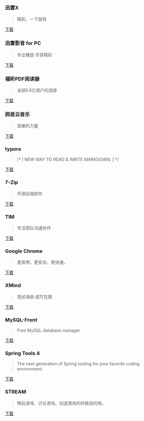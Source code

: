 ### 迅雷X

> 精彩，一下就有

[下载][xunlei]



### 迅雷影音 for PC

> 专业播放 尽享精彩

[下载][xunleivideo]



### 福昕PDF阅读器

> 全球5.6亿用户的选择

[下载][pdf]



### 网易云音乐

> 音樂的力量

[下载][music]



### typora

> /* | NEW WAY TO READ & WRITE MARKDOWN. |  */

[下载][typora]



### 7-Zip

> 开源压缩软件

[下载][7zip]



### TIM

> 专注团队沟通协作

[下载][tim]



### Google Chrome

> 更易用、更安全、更快速。

[下载][chrome]



### XMind

> 思如涌泉·成竹在图

[下载][xmind]



### MySQL-Front

> Free MySQL database manager

[下载][mysql]



### Spring Tools 4

> The next generation of Spring tooling for your favorite coding environment.

[下载][sts]



### STREAM

> 畅玩游戏、讨论游戏、创造游戏的终极目的地。

[下载][stream]





[xunlei]:https://www.xunlei.com/
[xunleivideo]:http://video.xunlei.com/pc.html
[pdf]:https://www.foxitsoftware.cn/
[music]:https://music.163.com/#/download
[typora]:https://typora.io/
[7zip]:https://sparanoid.com/lab/7z/
[tim]:https://office.qq.com/download.html
[chrome]:https://www.google.cn/intl/zh-CN/chrome/
[xmind]:https://www.xmind.cn/
[mysql]:https://mysql-front.en.softonic.com/?ex=CORE-117.5
[sts]:https://spring.io/tools

[stream]:https://store.steampowered.com/about/
